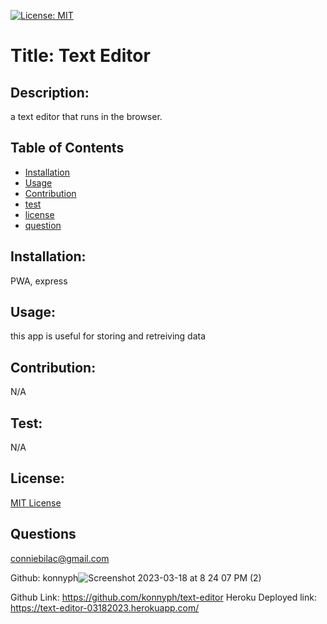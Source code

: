 
[![License: MIT](https://img.shields.io/badge/License-MIT-yellow.svg)](https://opensource.org/licenses/MIT)

# Title: Text Editor

## Description:
a text editor that runs in the browser.

## Table of Contents
- [Installation](#installation)
- [Usage](#usage)
- [Contribution](#contribution)
- [test](#test)
- [license](#license)
- [question](#questions)

## Installation: 
PWA, express

## Usage:
this app is useful for storing and retreiving data

## Contribution: 
N/A 

## Test:
N/A
## License: 
[MIT License](LICENSE.txt)
## Questions 
conniebilac@gmail.com

Github:
konnyph![Screenshot 2023-03-18 at 8 24 07 PM (2)](https://user-images.githubusercontent.com/115750954/226147297-7e33c114-0826-4e7f-8015-4ed778272081.png)


Github Link: https://github.com/konnyph/text-editor
Heroku Deployed link: https://text-editor-03182023.herokuapp.com/
